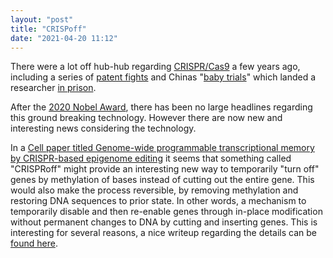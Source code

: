 ```yaml
---
layout: "post"
title: "CRISPoff"
date: "2021-04-20 11:12"
---
```

There were a lot off hub-hub regarding [CRISPR/Cas9](https://en.wikipedia.org/wiki/CRISPR/Cas9) a few years ago, including a series of [patent fights](https://www.osler.com/en/resources/critical-situations/2021/making-sense-of-the-battle-for-the-crispr-cas9-patent-rights) and Chinas "[baby trials](https://time.com/5463741/crispr-human-babies/)" which landed a researcher [in prison](https://www.bbc.com/news/world-asia-china-50944461).

After the [2020 Nobel Award](https://edition.cnn.com/2020/10/07/health/nobel-prize-2020-winner-chemistry-scn-intl/index.html), there has been no large headlines regarding this ground breaking technology. However there are now new and interesting news considering the technology.

In a [Cell paper titled Genome-wide programmable transcriptional memory by CRISPR-based epigenome editing](https://www.cell.com/cell/fulltext/S0092-8674(21)00353-6) it seems that something called "CRISPRoff" might provide an interesting new way to temporarily "turn off" genes by methylation of bases instead of cutting out the entire gene. This would also make the process reversible, by removing methylation and restoring DNA sequences to prior state. In other words, a mechanism to temporarily disable and then re-enable genes through in-place modification without permanent changes to DNA by cutting and inserting genes. This is interesting for several reasons, a nice writeup regarding the details can be [found here](https://theness.com/neurologicablog/index.php/a-crispr-genetic-on-off-switch/).
